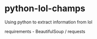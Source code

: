 # python-lol-champs
Using python to extract information from lol

requirements - BeautifulSoup / requests

